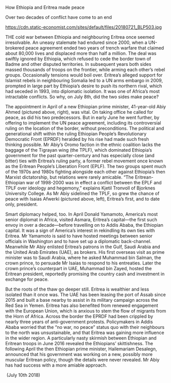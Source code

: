 How Ethiopia and Eritrea made peace

Over two decades of conflict have come to an end

https://cdn.static-economist.com/sites/default/files/20180721_BLP503.jpg

THE cold war between Ethiopia and neighbouring Eritrea once seemed irresolvable. An uneasy stalemate had endured since 2000, when a UN-brokered peace agreement ended two years of trench warfare that claimed about 80,000 lives and displaced more than half a million. The deal was swiftly ignored by Ethiopia, which refused to cede the border town of Badme and other disputed territories. In subsequent years both sides massed thousands of troops on the frontier, while arming each other’s rebel groups. Occasionally tensions would boil over. Eritrea’s alleged support for Islamist rebels in neighbouring Somalia led to a UN arms embargo in 2009, prompted in large part by Ethiopia’s desire to push its northern rival, which had seceded in 1993, into diplomatic isolation. It was one of Africa’s most intractable conflicts. So why, on July 8th, did the two sides make peace?

The appointment in April of a new Ethiopian prime minister, 41-year-old Abiy Ahmed (pictured above, right), was vital. On taking office he called for peace, as did his two predecessors. But in early June he went further, by offering to implement the UN peace agreement, including its controversial ruling on the location of the border, without preconditions. The political and generational shift within the ruling Ethiopian People’s Revolutionary Democratic Front (EPRDF) heralded by his rise had made such fresh thinking possible. Mr Abiy’s Oromo faction in the ethnic coalition lacks the baggage of the Tigrayan wing (the TPLF), which dominated Ethiopia’s government for the past quarter-century and has especially close (and bitter) ties with Eritrea’s ruling party, a former rebel movement once known as the Eritrean People’s Liberation Front (EPLF). The two groups spent much of the 1970s and 1980s fighting alongside each other against Ethiopia’s then Marxist dictatorship, but relations were rarely amicable. “The Eritrean-Ethiopian war of 1998-2000 was in effect a conflict between the EPLF and TPLF over ideology and hegemony,” explains Kjetil Tronvoll of Bjorknes University College. As Mr Abiy sidelined the TPLF, so grew the chance of peace with Isaias Afwerki (pictured above, left), Eritrea’s first, and to date only, president.

Smart diplomacy helped, too. In April Donald Yamamoto, America’s most senior diplomat in Africa, visited Asmara, Eritrea’s capital—the first such envoy in over a decade—before travelling on to Addis Ababa, the Ethiopian capital. It was a sign of America’s interest in rekindling its own ties with Eritrea. Mr Yamamoto is said to have hosted meetings between senior officials in Washington and to have set up a diplomatic back-channel. Meanwhile Mr Abiy enlisted Eritrea’s patrons in the Gulf, Saudi Arabia and the United Arab Emirates (UAE), as brokers. His first overseas visit as prime minister was to Saudi Arabia, where he asked Muhammad bin Salman, the crown prince, to persuade Mr Isaias to respond to his entreaties. Later the crown prince’s counterpart in UAE, Muhammad bin Zayed, hosted the Eritrean president, reportedly promising the country cash and investment in exchange for peace.

But the roots of the thaw go deeper still. Eritrea is wealthier and less isolated than it once was. The UAE has been leasing the port of Assab since 2015 and built a base nearby to assist in its military campaign across the Red Sea in Yemen. Eritrea has also benefited from renewed engagement with the European Union, which is anxious to stem the flow of migrants from the Horn of Africa. Across the border the EPRDF had been crippled by nearly three years of anti-government protests. Policymakers in Addis Ababa worried that the “no war, no peace” status quo with their neighbours to the north was unsustainable, and that Eritrea was gaining more influence in the wider region. A particularly nasty skirmish between Ethiopian and Eritrean troops in June 2016 revealed the Ethiopians’ skittishness. The following April the then Ethiopian prime minister, Hailemariam Desalegn, announced that his government was working on a new, possibly more muscular Eritrean policy, though the details were never revealed. Mr Abiy has had success with a more amiable approach.

 (July 10th 2018)